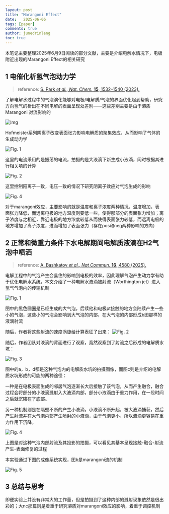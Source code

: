 ```yaml
---
layout: post
title: "Marangoni Effect"
date:   2025-06-06
tags: [paper]
comments: true
author: junedrinleng
toc: true
---
```


本笔记主要整理2025年6月9日阅读的部分文献，主要是介绍电解水情况下，电极附近出现的Marangoni Effect的相关研究

<!-- more -->
## 1 电催化析氢气泡动力学
>reference: [S. Park *et al.*, *Nat. Chem.* **15**, 1532–1540 (2023).](https://www.nature.com/articles/s41557-023-01294-y)

了解电解水过程中的气泡演化能够对电极/电解质/气泡的界面优化起到帮助，研究方向氢气的析出在不同电解的表面呈现处差别——这些差别主要是由于溶质Marangoni 对流影响的

![img](https://raw.githubusercontent.com/JuneDrinleng/JuneDrinleng.github.io/main/img/2025-06-09-paper_report/41557_2023_1294_Figa_HTML.png)

Hofmeister系列阴离子改变表面张力影响电解质的聚集效应，从而影响了气体的生成动力学

![Fig. 1](https://raw.githubusercontent.com/JuneDrinleng/JuneDrinleng.github.io/main/img/2025-06-09-paper_report/41557_2023_1294_Fig1_HTML.png)

这里的电流采用的是振荡的电流，拍摄的是大液滴下新生成小液滴，同时根据其进行相关项的计算

![Fig. 2](https://raw.githubusercontent.com/JuneDrinleng/JuneDrinleng.github.io/main/img/2025-06-09-paper_report/41557_2023_1294_Fig2_HTML.png)

这里控制阳离子一致，电压一致的情况下研究阴离子效应对气泡生成的影响

![Fig. 4](https://raw.githubusercontent.com/JuneDrinleng/JuneDrinleng.github.io/main/img/2025-06-09-paper_report/41557_2023_1294_Fig4_HTML.png)

对于marangoni效应，主要影响的就是温度和离子浓度两种情况，温度增加，表面张力降低，而远离电极的地方温度则要低一些，使得那部分的表面张力增加；离子浓度与之相近，靠近电极的地方浓度较低从而使得表面张力较低，而远离电极的地方增加了离子浓度，进而增加了表面张力（存在pos和neg两种影响的方向）

## 2 正常和微重力条件下水电解期间电解质液滴在H2气泡中喷洒

> reference:  [A. Bashkatov *et al.*, *Nat Commun*. **16**, 4580 (2025).](https://www.nature.com/articles/s41467-025-59762-7)

电解工程中的气泡产生会县住的影响到电极的效率，因此理解气泡产生动力学有助于优化电解水系统，本文介绍了一种电解水液滴被射流（Worthington jet）进入氢气气泡内的传输机制

![Fig. 1](https://raw.githubusercontent.com/JuneDrinleng/JuneDrinleng.github.io/main/img/2025-06-09-paper_report/41467_2025_59762_Fig1_HTML.png)

图中的黑色圆圈是已经生成的大气泡，后续他和电极pt接触的地方会陆续产生一些小的气泡，这些小的气泡会影响到大气泡的内部，在大气泡的内部形成b图那样的液滴射流

随后，作者将这些射流的速度涡旋给计算表征了出来：
![Fig. 2](https://raw.githubusercontent.com/JuneDrinleng/JuneDrinleng.github.io/main/img/2025-06-09-paper_report/41467_2025_59762_Fig2_HTML.png)

随后，作者团队对液滴的背面进行了观察，竟然观察到了射流之后形成的电解质水坑：

![Fig. 3](https://raw.githubusercontent.com/JuneDrinleng/JuneDrinleng.github.io/main/img/2025-06-09-paper_report/41467_2025_59762_Fig3_HTML.png)

图中的a，b，d都是这种气泡内的电解质水坑的拍摄图像，而图c则是介绍的电解质水坑形成的可能的两种途径：

一种是在电极表面生成的邻居气泡逐渐长大后接触了该气泡，从而产生融合，融合过程会将部分的小液滴溅射入大液滴内部，部分小液滴由于重力作用，在一段时间之后就沉降在了底部。

另一种机制则是在隔壁不断的产生小液滴，小液滴不断升起，被大液滴捕获，然后产生射流并在大气泡内部产生喷射的小液滴，由于气泡更小，所以液滴更容易在重力作用下沉降。

![Fig. 4](https://raw.githubusercontent.com/JuneDrinleng/JuneDrinleng.github.io/main/img/2025-06-09-paper_report/41467_2025_59762_Fig4_HTML.png)

上图是对这种气泡内部射流及其投影的拍摄，可以看见其基本呈现接触-融合-射流产生-表面修复的过程

本实验通过下图的成像系统实现，图b是marangoni流的机制

![Fig. 5](https://raw.githubusercontent.com/JuneDrinleng/JuneDrinleng.github.io/main/img/2025-06-09-paper_report/41467_2025_59762_Fig5_HTML.png)

## 3 总结与思考

即便实验上并没有非常大的工作量，但是拍摄到了这种内部的溅射现象依然是很出彩的；大nc那篇则是着重于研究溶质对marangoni效应的影响，着重于调控机制
